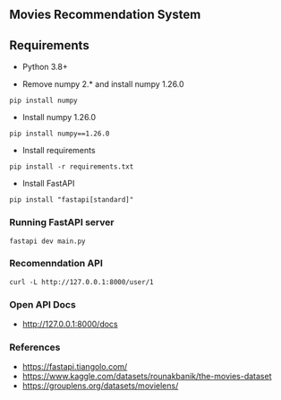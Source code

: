 

## Movies Recommendation System

## Requirements

- Python 3.8+

- Remove numpy 2.* and install numpy 1.26.0
```shell
pip install numpy
```

- Install numpy 1.26.0
```shell
pip install numpy==1.26.0
```

- Install requirements
```shell
pip install -r requirements.txt
```

- Install FastAPI
```shell
pip install "fastapi[standard]"
```


### Running FastAPI server

```shell
fastapi dev main.py
```

### Recomenndation API
```shell
curl -L http://127.0.0.1:8000/user/1
```

### Open API Docs
- http://127.0.0.1:8000/docs


### References
- https://fastapi.tiangolo.com/
- https://www.kaggle.com/datasets/rounakbanik/the-movies-dataset
- https://grouplens.org/datasets/movielens/
